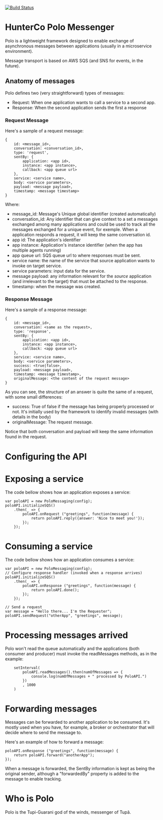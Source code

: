 [![Build Status](https://travis-ci.org/dev-hunterco/polo-nodejs.svg?branch=master)](https://travis-ci.org/dev-hunterco/polo-nodejs)

# HunterCo Polo Messenger

Polo is a lightweight framework designed to enable exchange of asynchronous messages between applications (usually in a microservice environment).

Message transport is based on AWS SQS (and SNS for events, in the future).

## Anatomy of messages

Polo defines two (very straightforward) types of messages:

* Request: When one application wants to call a service to a second app.
* Response: When the second application sends the first a response 

### Request Message

Here's a sample of a request message:

```
{ 
    id: <message_id>,
    conversation: <conversation_id>,
    type: 'request',
    sentBy: { 
        application: <app id>,
        instance: <app instance>,
        callback: <app queue url> 
    },
    service: <service name>,
    body: <service parameters>,
    payload: <message payload>,
    timestamp: <message timestamp>
}
```

Where:
* message_id: Message's Unique global identifier (created automatically)
* conversation_id: Any identifier that can give context to a set a messages exchanged among many applications and could be used to track all the messages exchanged for a unique event, for exemple. When a application responds a request, it will keep the same conversation id.
* app id: The application's identifier
* app instance: Application's instance identifier (when the app has multiple agents running)
* app queue url: SQS queue url to where responses must be sent.
* service name: the name of the service that source application wants to invoke on target service.
* service parameters: input data for the service.
* message payload: any information relevant for the *source* application (and irrelevant to the target) that must be attached to the response.
* timestamp: when the message was created.

### Response Message

Here's a sample of a response message:

```
{ 
    id: <message_id>,
    conversation: <same as the request>,
    type: 'response',
    sentBy: { 
        application: <app id>,
        instance: <app instance>,
        callback: <app queue url> 
    },
    service: <service name>,
    body: <service parameters>,
    success: <true|false>,
    payload: <message payload>,
    timestamp: <message timestamp>,
    originalMessage: <the content of the request message>
}
```

As you can see, the structure of an answer is quite the same of a request, with some small differences:
* success: True of false if the message has being properly processed or not. It's initially used by the framework to identify invalid messages (with details in the body)
* originalMessage: The request message.

Notice that both conversation and payload will keep the same information found in the request.

# Configuring the API

<pending>

# Exposing a service

The code bellow shows how an application exposes a service:

```
var poloAPI = new PoloMessaging(config);
poloAPI.initializeSQS()
    .then(_ => {
        poloAPI.onRequest ("greetings", function(message) {
            return poloAPI.reply({answer: 'Nice to meet you!'});
        });
    });
```

# Consuming a service

The code bellow shows how an application consumes a service:

```
var poloAPI = new PoloMessaging(config);
// Configure response handler (invoked when a response arrives)
poloAPI.initializeSQS()
    .then(_ => {
        poloAPI.onResponse ("greetings", function(message) {
            return poloAPI.done();
        });
    });

// Send a request
var message = "Hello there... I'm the Requester";
poloAPI.sendRequest("otherApp", "greetings", message);

```

# Processing messages arrived

Polo won't read the queue automatically and the applications (both consumer and producer) must invoke the readMessages methods, as in the example:

```
    setInterval(
        poloAPI.readMessages().then(numOfMessages => {
            console.log(numOfMessages + " processed by PoloAPI.")
        })
        , 1000
    )
```

# Forwarding messages

Messages can be forwarded to another application to be consumed. It's mostly used when you have, for example, a broker or orchestrator that will decide where to send the message to.

Here's an example of how to forward a message:

```
poloAPI.onResponse ("greetings", function(message) {
    return poloAPI.forward("anotherApp");
});
```

When a message is forwarded, the SentBy information is kept as being the original sender, although a "forwardedBy" property is added to the message to enable tracking.

# Who is Polo

Polo is the Tupi-Guarani god of the winds, messenger of Tupã.